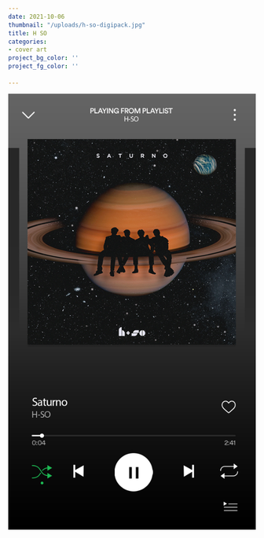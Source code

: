 ```yaml
---
date: 2021-10-06
thumbnail: "/uploads/h-so-digipack.jpg"
title: H SO
categories:
- cover art
project_bg_color: ''
project_fg_color: ''

---
```

![](/uploads/hso-spotify.jpg)
